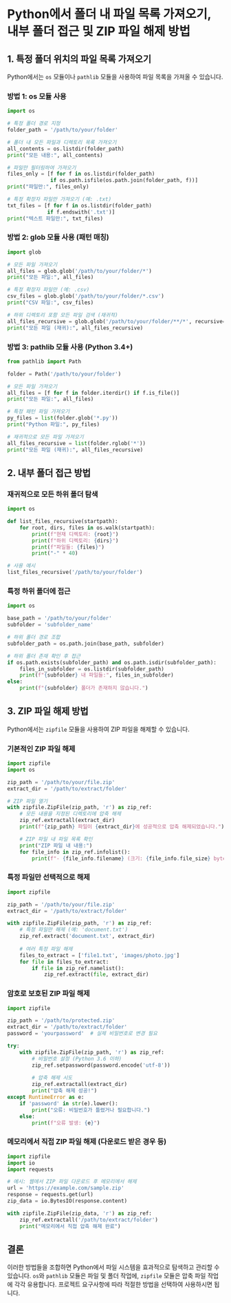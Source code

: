 # Python에서 폴더 내 파일 목록 가져오기, 내부 폴더 접근 및 ZIP 파일 해제 방법

## 1. 특정 폴더 위치의 파일 목록 가져오기

Python에서는 `os` 모듈이나 `pathlib` 모듈을 사용하여 파일 목록을 가져올 수 있습니다.

### 방법 1: os 모듈 사용

```python
import os

# 특정 폴더 경로 지정
folder_path = '/path/to/your/folder'

# 폴더 내 모든 파일과 디렉토리 목록 가져오기
all_contents = os.listdir(folder_path)
print("모든 내용:", all_contents)

# 파일만 필터링하여 가져오기
files_only = [f for f in os.listdir(folder_path) 
              if os.path.isfile(os.path.join(folder_path, f))]
print("파일만:", files_only)

# 특정 확장자 파일만 가져오기 (예: .txt)
txt_files = [f for f in os.listdir(folder_path) 
             if f.endswith('.txt')]
print("텍스트 파일만:", txt_files)
```

### 방법 2: glob 모듈 사용 (패턴 매칭)

```python
import glob

# 모든 파일 가져오기
all_files = glob.glob('/path/to/your/folder/*')
print("모든 파일:", all_files)

# 특정 확장자 파일만 (예: .csv)
csv_files = glob.glob('/path/to/your/folder/*.csv')
print("CSV 파일:", csv_files)

# 하위 디렉토리 포함 모든 파일 검색 (재귀적)
all_files_recursive = glob.glob('/path/to/your/folder/**/*', recursive=True)
print("모든 파일 (재귀):", all_files_recursive)
```

### 방법 3: pathlib 모듈 사용 (Python 3.4+)

```python
from pathlib import Path

folder = Path('/path/to/your/folder')

# 모든 파일 가져오기
all_files = [f for f in folder.iterdir() if f.is_file()]
print("모든 파일:", all_files)

# 특정 패턴 파일 가져오기
py_files = list(folder.glob('*.py'))
print("Python 파일:", py_files)

# 재귀적으로 모든 파일 가져오기
all_files_recursive = list(folder.rglob('*'))
print("모든 파일 (재귀):", all_files_recursive)
```

## 2. 내부 폴더 접근 방법

### 재귀적으로 모든 하위 폴더 탐색

```python
import os

def list_files_recursive(startpath):
    for root, dirs, files in os.walk(startpath):
        print(f"현재 디렉토리: {root}")
        print(f"하위 디렉토리: {dirs}")
        print(f"파일들: {files}")
        print("-" * 40)

# 사용 예시
list_files_recursive('/path/to/your/folder')
```

### 특정 하위 폴더에 접근

```python
import os

base_path = '/path/to/your/folder'
subfolder = 'subfolder_name'

# 하위 폴더 경로 조합
subfolder_path = os.path.join(base_path, subfolder)

# 하위 폴더 존재 확인 후 접근
if os.path.exists(subfolder_path) and os.path.isdir(subfolder_path):
    files_in_subfolder = os.listdir(subfolder_path)
    print(f"{subfolder} 내 파일들:", files_in_subfolder)
else:
    print(f"{subfolder} 폴더가 존재하지 않습니다.")
```

## 3. ZIP 파일 해제 방법

Python에서는 `zipfile` 모듈을 사용하여 ZIP 파일을 해제할 수 있습니다.

### 기본적인 ZIP 파일 해제

```python
import zipfile
import os

zip_path = '/path/to/your/file.zip'
extract_dir = '/path/to/extract/folder'

# ZIP 파일 열기
with zipfile.ZipFile(zip_path, 'r') as zip_ref:
    # 모든 내용을 지정된 디렉토리에 압축 해제
    zip_ref.extractall(extract_dir)
    print(f"{zip_path} 파일이 {extract_dir}에 성공적으로 압축 해제되었습니다.")

    # ZIP 파일 내 파일 목록 확인
    print("ZIP 파일 내 내용:")
    for file_info in zip_ref.infolist():
        print(f"- {file_info.filename} (크기: {file_info.file_size} bytes)")
```

### 특정 파일만 선택적으로 해제

```python
import zipfile

zip_path = '/path/to/your/file.zip'
extract_dir = '/path/to/extract/folder'

with zipfile.ZipFile(zip_path, 'r') as zip_ref:
    # 특정 파일만 해제 (예: 'document.txt')
    zip_ref.extract('document.txt', extract_dir)
    
    # 여러 특정 파일 해제
    files_to_extract = ['file1.txt', 'images/photo.jpg']
    for file in files_to_extract:
        if file in zip_ref.namelist():
            zip_ref.extract(file, extract_dir)
```

### 암호로 보호된 ZIP 파일 해제

```python
import zipfile

zip_path = '/path/to/protected.zip'
extract_dir = '/path/to/extract/folder'
password = 'yourpassword'  # 실제 비밀번호로 변경 필요

try:
    with zipfile.ZipFile(zip_path, 'r') as zip_ref:
        # 비밀번호 설정 (Python 3.6 이하)
        zip_ref.setpassword(password.encode('utf-8'))
        
        # 압축 해제 시도
        zip_ref.extractall(extract_dir)
        print("압축 해제 성공!")
except RuntimeError as e:
    if 'password' in str(e).lower():
        print("오류: 비밀번호가 틀렸거나 필요합니다.")
    else:
        print(f"오류 발생: {e}")
```

### 메모리에서 직접 ZIP 파일 해제 (다운로드 받은 경우 등)

```python
import zipfile
import io
import requests

# 예시: 웹에서 ZIP 파일 다운로드 후 메모리에서 해제
url = 'https://example.com/sample.zip'
response = requests.get(url)
zip_data = io.BytesIO(response.content)

with zipfile.ZipFile(zip_data, 'r') as zip_ref:
    zip_ref.extractall('/path/to/extract/folder')
    print("메모리에서 직접 압축 해제 완료")
```

## 결론

이러한 방법들을 조합하면 Python에서 파일 시스템을 효과적으로 탐색하고 관리할 수 있습니다. `os`와 `pathlib` 모듈은 파일 및 폴더 작업에, `zipfile` 모듈은 압축 파일 작업에 각각 유용합니다. 프로젝트 요구사항에 따라 적절한 방법을 선택하여 사용하시면 됩니다.